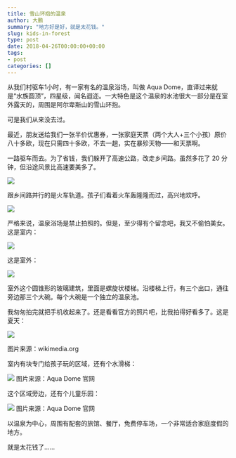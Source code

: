 ```yaml
---
title: 雪山环抱的温泉
author: 大鹏
summary: "地方好是好，就是太花钱。"
slug: kids-in-forest
type: post
date: 2018-04-26T00:00:00+00:00
tags:
- post
categories: []
---
```


从我们村驱车1小时，有一家有名的温泉浴场，叫做 Aqua Dome，直译过来就是“水族圆顶”，四星级，闻名遐迩。一大特色是这个温泉的水池很大一部分是在室外露天的，周围是阿尔卑斯山的雪山环抱。

可是我们从来没去过。

最近，朋友送给我们一张半价优惠券，一张家庭天票（两个大人+三个小孩）原价八十多欧，现在只需四十多欧，不去一趟，实在暴殄天物——和天票啊。

一路驱车而去。为了省钱，我们躲开了高速公路，改走乡间路。虽然多花了 20 分钟，但沿途风景比高速要美多了。

![](https://github.com/pzhaonet/keller/raw/master/figdapeng/i2018-04-26-1.jpg)

跟乡间路并行的是火车轨道。孩子们看着火车轰隆隆而过，高兴地欢呼。

![](https://github.com/pzhaonet/keller/raw/master/figdapeng/i2018-04-26-2.jpg)

严格来说，温泉浴场是禁止拍照的。但是，至少得有个留念吧，我又不偷怕美女。这是室内：

![](https://github.com/pzhaonet/keller/raw/master/figdapeng/i2018-04-26-3.jpg)

这是室外：

![](https://github.com/pzhaonet/keller/raw/master/figdapeng/i2018-04-26-4.jpg)

室外这个圆锥形的玻璃建筑，里面是螺旋状楼梯。沿楼梯上行，有三个出口，通往旁边那三个大碗。每个大碗是一个独立的温泉池。

我匆匆拍完就把手机收起来了。还是看看官方的照片吧，比我拍得好看多了。这是夏天：

![](https://upload.wikimedia.org/wikipedia/commons/thumb/1/11/AQUA_DOME_Au%C3%9Fen_Schalen_2.jpg/800px-AQUA_DOME_Au%C3%9Fen_Schalen_2.jpg)

图片来源：wikimedia.org

室内有块专门给孩子玩的区域，还有个水滑梯：

![](https://www.aqua-dome.at/wp-content/uploads/2015/07/k-3-1000x667.jpg)
图片来源：Aqua Dome 官网

这个区域旁边，还有个儿童乐园：

![](https://www.aqua-dome.at/wp-content/uploads/2017/08/k-1-1000x667.jpg)
图片来源：Aqua Dome 官网

以温泉为中心，周围有配套的旅馆、餐厅，免费停车场，一个非常适合家庭度假的地方。

就是太花钱了……